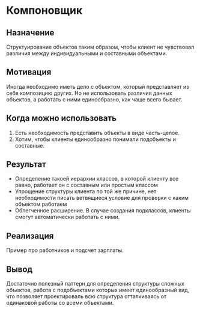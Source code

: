 Компоновщик
============

Назначение
------------

Структуирование объектов таким образом, чтобы клиент не чувствовал различия между индивидуальными и составными объектами.

Мотивация
------------

Иногда необходимо иметь дело с объектом, который представляет из себя композицию других. Но не использовать различия данных объектов, а работать с ними единообразно, как чаще всего бывает.

Когда можно использовать
------------

1. Есть необходимость представить объекты в виде часть-целое.
2. Хотим, чтобы клиенты единообразно понимали подобъекты и составные.

Результат
------------

+ Определение такоей иерархии классов, в которой клиенту все равно, работает он с составным или простым классом
+ Упрощение структуры клиента по той же причине, нет необходимости писать ветвящиеся условие для проверки с каким объектом работаем
+ Облегченное расширение. В случае создания подклассов, клиенты смогут автоматически работать с ними.

Реализация 
-----------

Пример про работников и подсчет зарплаты.


Вывод
------------

Достаточно полезный паттерн для определения структуры сложных объектов, работа с подобъектами которых имеет единообразный вид, что позволяет проектироваль всю структура отталкиваясь от одинаковой работы со всеми объектами.

